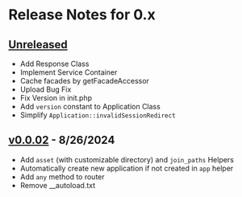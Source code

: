 # Release Notes for 0.x

## [Unreleased](https://github.com/parsa-mostafaie/pluslib/compare/v0.0.02...master)

* Add Response Class
* Implement Service Container
* Cache facades by getFacadeAccessor
* Upload Bug Fix
* Fix Version in init.php
* Add `version` constant to Application Class
* Simplify `Application::invalidSessionRedirect`

## [v0.0.02](https://github.com/parsa-mostafaie/pluslib/compare/v0.0.01...v0.0.02) - 8/26/2024

* Add `asset` (with customizable directory) and `join_paths` Helpers
* Automatically create new application if not created in `app` helper
* Add `any` method to router
* Remove __autoload.txt
